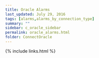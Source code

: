 ```yaml
---
title: Oracle Alarms
last_updated: July 29, 2016
tags: [alarms,alarms_by_connection_type]
summary: ""
sidebar: c_oracle_sidebar
permalink: oracle_alarms.html
folder: ConnectOracle
---
```





{% include links.html %}
